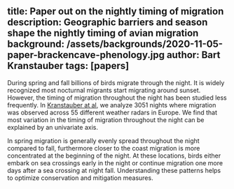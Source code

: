 
title: Paper out on the nightly timing of migration
description: Geographic barriers and season shape the nightly timing of avian migration 
background: /assets/backgrounds/2020-11-05-paper-brackencave-phenology.jpg
author: Bart Kranstauber
tags: [papers]
---


During spring and fall billions of birds migrate through the night. It is widely recognized most nocturnal migrants start migrating around sunset. However, the timing of migration throughout the night has been studied less frequently. In [Kranstauber at al](https://onlinelibrary.wiley.com/doi/10.1111/geb.13742), we analyze 3051 nights where migration was observed across 55 different weather radars in Europe. We find that most variation in the timing of migration throughout the night can be explained by an univariate axis. 

In spring migration is generally evenly spread throughout the night compared to fall, furthermore closer to the coast migration is more concentrated at the beginning of the night. At these locations, birds either embark on sea crossings early in the night or continue migration one more days after a sea crossing at night fall. Understanding these patterns helps to optimize conservation and mitigation measures.
